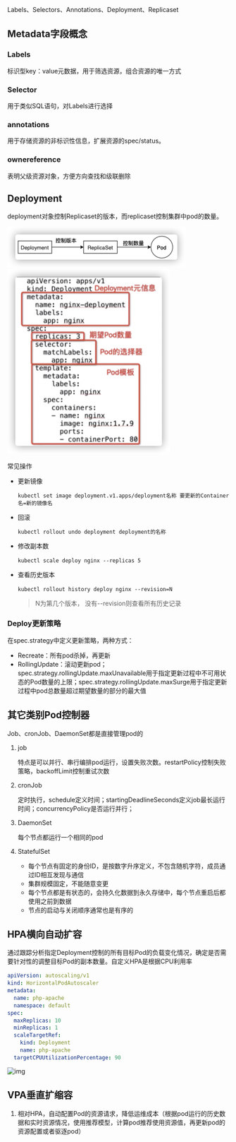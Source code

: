 Labels、Selectors、Annotations、Deployment、Replicaset

## Metadata字段概念

### Labels

标识型key：value元数据，用于筛选资源，组合资源的唯一方式

### Selector

用于类似SQL语句，对Labels进行选择

### annotations

用于存储资源的非标识性信息，扩展资源的spec/status。

### ownereference

表明父级资源对象，方便方向查找和级联删除



## Deployment

deployment对象控制Replicaset的版本，而replicaset控制集群中pod的数量。

<img src="../pics/image-20220211140754419.png" alt="image-20220211140754419" style="zoom:50%;" />

<img src="../pics/image-20220211140140285.png" alt="image-20220211140140285" style="zoom:50%;" />

常见操作

* 更新镜像

  `kubectl set image deployment.v1.apps/deployment名称 要更新的Container名=新的镜像名`

* 回滚

  `kubectl rollout undo deployment deployment的名称`

* 修改副本数

  `kubectl scale deploy nginx --replicas 5`

* 查看历史版本

  `kubectl rollout history deploy nginx --revision=N` 

  > N为第几个版本， 没有--revision则查看所有历史记录

### Deploy更新策略

在spec.strategy中定义更新策略，两种方式：

* Recreate：所有pod杀掉，再更新
* RollingUpdate：滚动更新pod；spec.strategy.rollingUpdate.maxUnavailable用于指定更新过程中不可用状态的Pod数量的上限；spec.strategy.rollingUpdate.maxSurge用于指定更新过程中pod总数量超过期望数量的部分的最大值

## 其它类别Pod控制器

Job、cronJob、DaemonSet都是直接管理pod的

1. job

   特点是可以并行、串行编排pod运行，设置失败次数。restartPolicy控制失败策略，backoffLimit控制重试次数

2. cronJob

   定时执行，schedule定义时间；startingDeadlineSeconds定义job最长运行时间；concurrencyPolicy是否运行并行；


3. DaemonSet

   每个节点都运行一个相同的pod
   
4. StatefulSet

   * 每个节点有固定的身份ID，是按数字升序定义，不包含随机字符，成员通过ID相互发现与通信
   * 集群规模固定，不能随意变更
   * 每个节点都是有状态的，会持久化数据到永久存储中，每个节点重启后都使用之前到数据
   * 节点的启动与关闭顺序通常也是有序的
   

## HPA横向自动扩容

通过跟踪分析指定Deployment控制的所有目标Pod的负载变化情况，确定是否需要针对性的调整目标Pod的副本数量。自定义HPA是根据CPU利用率

```yaml
apiVersion: autoscaling/v1
kind: HorizontalPodAutoscaler
metadata:
  name: php-apache
  namespace: default
spec:
  maxReplicas: 10
  minReplicas: 1
  scaleTargetRef:
    kind: Deployment
    name: php-apache
  targetCPUUtilizationPercentage: 90	
```

![img](../pics/watermark,type_ZmFuZ3poZW5naGVpdGk,shadow_10,text_aHR0cHM6Ly9ibG9nLmNzZG4ubmV0L05ldEVhc2VSZXNlYXJjaA==,size_16,color_FFFFFF,t_70#pic_center.png)

## VPA垂直扩缩容

1. 相对HPA，自动配置Pod的资源请求，降低运维成本（根据pod运行的历史数据和实时资源情况，使用推荐模型，计算pod推荐使用资源值，再更新pod的资源配置或者驱逐pod）
